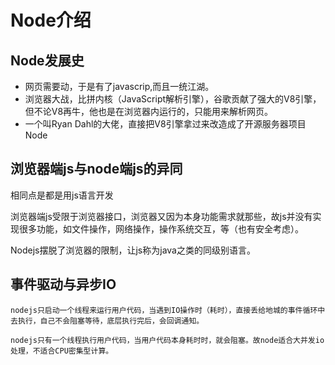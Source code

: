 # Node介绍

## Node发展史

- 网页需要动，于是有了javascrip,而且一统江湖。
- 浏览器大战，比拼内核（JavaScript解析引擎），谷歌贡献了强大的V8引擎，但不论V8再牛，他也是在浏览器内运行的，只能用来解析网页。
- 一个叫Ryan Dahl的大佬，直接把V8引擎拿过来改造成了开源服务器项目Node

## 浏览器端js与node端js的异同

相同点是都是用js语言开发

浏览器端js受限于浏览器接口，浏览器又因为本身功能需求就那些，故js并没有实现很多功能，如文件操作，网络操作，操作系统交互，等（也有安全考虑）。

Nodejs摆脱了浏览器的限制，让js称为java之类的同级别语言。

## 事件驱动与异步IO

    nodejs只启动一个线程来运行用户代码，当遇到IO操作时（耗时），直接丢给地城的事件循环中去执行，自己不会阻塞等待，底层执行完后，会回调通知。

    nodejs只有一个线程执行用户代码，当用户代码本身耗时时，就会阻塞。故node适合大并发io处理，不适合CPU密集型计算。





